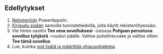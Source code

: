 ## <a name="prerequisites"></a>Edellytykset

1. [Rekisteröidy](../maker/signup-for-powerapps.md) PowerAppsiin.
1. [Kirjaudu sisään](https://web.powerapps.com/?utm_source=padocs&utm_medium=linkinadoc&utm_campaign=referralsfromdoc) samoilla tunnistetiedoilla, joita käytit rekisteröityessäsi.
1. Vie hiiren osoitin **Tee oma sovelluksesi** -osiossa **Pohjaan perustuva sovellus tyhjästä** -ruudun päälle. Valitse puhelinkuvake ja valitse sitten **Tee tämä sovellus**.
1. Lue, kuinka [voit lisätä ja määrittää ohjausobjekteja](../maker/canvas-apps/add-configure-controls.md).

